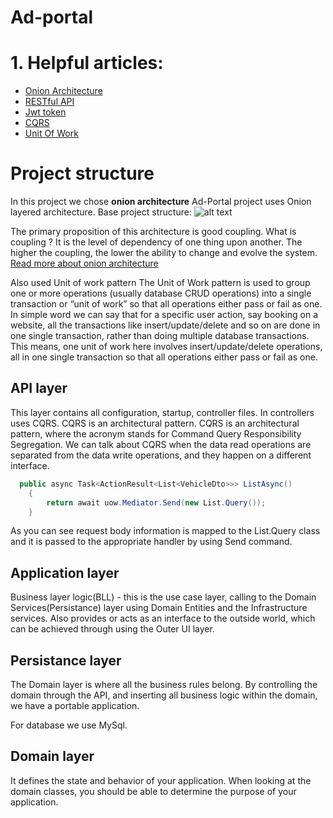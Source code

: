 # Ad-portal

# 1. Helpful articles:
  - [Onion Architecture](https://www.thinktocode.com/2018/08/16/onion-architecture/)
  - [RESTful API](https://docs.microsoft.com/en-us/aspnet/web-api/overview/older-versions/build-restful-apis-with-aspnet-web-api)  
  - [Jwt token](https://jwt.io/introduction/)
  - [CQRS](https://www.e4developer.com/2018/03/11/cqrs-a-simple-explanation/)
  - [Unit Of Work](https://www.c-sharpcorner.com/UploadFile/b1df45/unit-of-work-in-repository-pattern/)
# Project structure 

In this project we chose **onion architecture** 
Ad-Portal project uses Onion layered architecture.
Base project structure:
![alt text](https://lh3.googleusercontent.com/W1PBZ8be4rMo51YMk4_TSVhZPbyR72WTvXnX7sBuYbFybD8uBCL_ft6S5LI87RMx7E-9kAPViHF_ToZbxY9x0BjYIprkqjar-s9Y84PmMHrX1IbnRIwbfmD1EBLvytFNnVOi_4wsLGspyFfD5LyO4F7EwkYzq1M6DgnIfNlcpumKVjAW6pWeeiHIErqRyOdO_3cfd4qADrxHhT4cciusBkBxv68EdtboKrghBufNBlhUR3J0aDuEItol2FvYPFy0LmcRNCNQz760quX2HP5FmtRg6K42zLzXHzvXQy92tft2RWyWVQS5fLjFSyOj2yU7IdRhRR0K-F9uPLwN6JBWt8N1wNsdabCwA9uyU81W1_VblY9eX9oc_0zxtGTX0FA_kTgz1ZflKJh8cKoISMKuCnBKa5uM1Q06fK11M-T8oYUtUnP2Sx10xOdQGp0qgDCycXXxZ1Ma9XmthNfsgi1wyh8HB1WM72h_Bv6z4_V_FqSE1QvqbAduRydbXENH8ZoH9DHgnjla1vx4bbw79x0oNB6EFBAEaFKPYij76VEzM6M6C1sjc9d2Jg4eB2FUxPEJ1xkLI2yv2VWjQC5bGCErP2SIsOUsmUmPQUNVwIpg5lVbVLBTxlhRB9AF5kDSbZXd2REO8q9F2xih4vm4mzq7KkWpD4SIDXM6Y3FWHCCO5K2vhx5g7A6SgRDlKX94aw=w462-h454-no?authuser=0)

 The primary proposition of this architecture is good coupling.
  What is coupling ? It is the level of dependency of one thing upon another. The higher the coupling, the lower the ability to change and evolve the system.
   [Read more about onion architecture](https://www.thinktocode.com/2018/08/16/onion-architecture/)
   
 Also used Unit of work pattern
 The Unit of Work pattern is used to group one or more operations (usually database CRUD operations) into a single transaction or “unit of work” so that all operations either    pass or fail as one. In simple word we can say that for a specific user action, say booking on a website, all the transactions like insert/update/delete and so on are done in one single transaction, rather than doing multiple database transactions. This means, one unit of work here involves insert/update/delete operations, all in one single transaction so that all operations either pass or fail as one.

## API layer
This layer contains all configuration, startup, controller files. In controllers uses CQRS. CQRS is an architectural pattern. 
CQRS is an architectural pattern, where the acronym stands for Command Query Responsibility Segregation. We can talk about CQRS when the data read operations are separated from the data write operations, and they happen on a different interface.



```csharp
  public async Task<ActionResult<List<VehicleDto>>> ListAsync()
    {
        return await uow.Mediator.Send(new List.Query());
    }
```

As you can see request body information is mapped to the List.Query class and it is passed to the appropriate handler by using Send command.

## Application layer

Business layer logic(BLL) - this is the use case layer, calling to the Domain Services(Persistance) layer using Domain Entities and the Infrastructure services. Also provides or acts as an interface to the outside world, which can be achieved through using the Outer UI layer.

## Persistance  layer

The Domain layer is where all the business rules belong. By controlling the domain through the API, and inserting all business logic within the domain, we have a portable application.

For database we use MySql.

## Domain layer

It defines the state and behavior of your application. When looking at the domain classes, you should be able to determine the purpose of your application.
